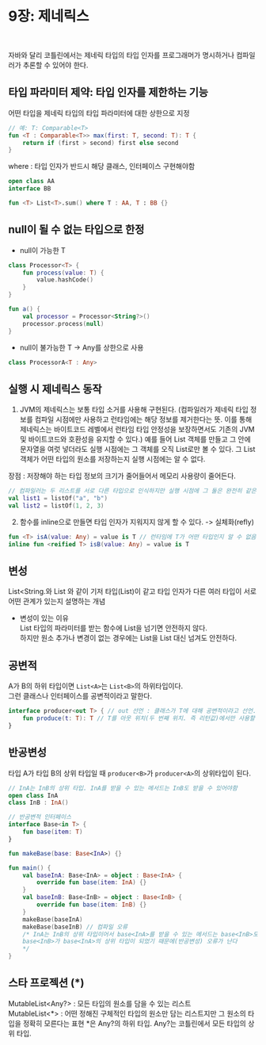 # 9장: 제네릭스

<br>

자바와 달리 코틀린에서는 제네릭 타입의 타입 인자를 프로그래머가 명시하거나 컴파일러가 추론할 수 있어야 한다.
<br>

## 타입 파라미터 제약: 타입 인자를 제한하는 기능

어떤 타입을 제네릭 타입의 타입 파라미터에 대한 상한으로 지정

```kotlin
// 예: T: Comparable<T>
fun <T : Comparable<T>> max(first: T, second: T): T {
    return if (first > second) first else second
}
```

where : 타입 인자가 반드시 해당 클래스, 인터페이스 구현해야함

```kotlin
open class AA
interface BB

fun <T> List<T>.sum() where T : AA, T : BB {}
```

## null이 될 수 없는 타입으로 한정

- null이 가능한 T

```kotlin
class Processor<T> {
    fun process(value: T) {
        value.hashCode()
    }
}

fun a() {
    val processor = Processor<String?>()
    processor.process(null)
}
```

- null이 불가능한 T -> Any를 상한으로 사용

```kotlin
class ProcessorA<T : Any>
```

## 실행 시 제네릭스 동작

1. JVM의 제네릭스는 보통 타입 소거를 사용해 구현된다.
   (컴파일러가 제네릭 타입 정보를 컴파일 시점에만 사용하고 런타임에는 해당 정보를 제거한다는 뜻.
   이를 통해 제네릭스는 바이트코드 레벨에서 런타임 타입 안정성을 보장하면서도 기존의 JVM 및 바이트코드와 호환성을 유지할 수 있다.)
   예를 들어 List<String> 객체를 만들고 그 안에 문자열을 여럿 넣더라도 실행 시점에는 그 객체를 오직 List로만 볼 수 있다. 그 List 객체가 어떤 타입의 원소를 저장하는지 실행 시점에는 알 수
   없다.

장점 : 저장해야 하는 타입 정보의 크기가 줄어들어서 메모리 사용량이 줄어든다.

```kotlin
// 컴파일러는 두 리스트를 서로 다른 타입으로 인식하지만 실행 시점에 그 둘은 완전히 같은 타입의 객체다.
val list1 = listOf("a", "b")
val list2 = listOf(1, 2, 3)
```

2. 함수를 inline으로 만들면 타입 인자가 지워지지 않게 할 수 있다. -> 실체화(refly)

```kotlin
fun <T> isA(value: Any) = value is T // 런타임에 T가 어떤 타입인지 알 수 없음
inline fun <reified T> isB(value: Any) = value is T
```

## 변성

List<String.와 List<Any> 와 같이 기저 타입(List)이 같고 타입 인자가 다른 여러 타입이 서로 어떤 관계가 있는지 설명하는 개념

- 변성이 있는 이유  
  List<Any> 타입의 파라미터를 받는 함수에 List<String>을 넘기면 안전하지 않다.  
  하지만 원소 추가나 변경이 없는 경우에는 List<String>을 List<Any> 대신 넘겨도 안전하다.

## 공변적

A가 B의 하위 타입이면 `List<A>`는 `List<B>`의 하위타입이다.   
그런 클래스나 인터페이스를 공변적이라고 말한다.

```kotlin
interface producer<out T> { // out 선언 : 클래스가 T에 대해 공변적이라고 선언. producer가 T의 하위클래스
    fun produce(t: T): T // T를 아웃 위치(두 번째 위치. 즉 리턴값)에서만 사용할 수 있다.
}
```

## 반공변성

타입 A가 타입 B의 상위 타입일 때 `producer<B>`가 `producer<A>`의 상위타입이 된다.

```kotlin
// InA는 InB의 상위 타입. InA를 받을 수 있는 메서드는 InB도 받을 수 있어야함
open class InA
class InB : InA()

// 반공변적 인터페이스
interface Base<in T> {
    fun base(item: T)
}

fun makeBase(base: Base<InA>) {}

fun main() {
    val baseInA: Base<InA> = object : Base<InA> {
        override fun base(item: InA) {}
    }
    val baseInB: Base<InB> = object : Base<InB> {
        override fun base(item: InB) {}
    }
    makeBase(baseInA)
    makeBase(baseInB) // 컴파일 오류
    /* InA는 InB의 상위 타입이어서 base<InA>를 받을 수 있는 메서드는 base<InB>도 받을 수 있어야 하지만
    base<InB>가 base<InA>의 상위 타입이 되었기 때문에(반공변성) 오류가 난다
    */
}
```

## 스타 프로젝션 (*)

MutableList<Any?> : 모든 타입의 원소를 담을 수 있는 리스트  
MutableList<*>    : 어떤 정해진 구체적인 타입의 원소만 담는 리스트지만 그 원소의 타입을 정확히 모른다는 표현
*은 Any?의 하위 타입. Any?는 코틀린에서 모든 타입의 상위 타입.
